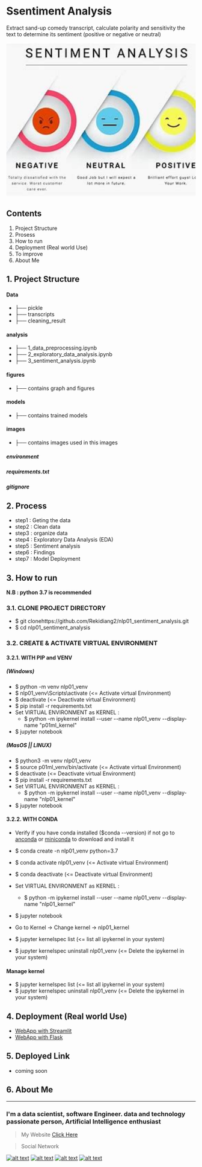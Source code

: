 # Ssentiment Analysis
Extract sand-up comedy transcript, calculate polarity and sensitivity the text to determine its sentiment (positive or negative or neutral)

<img src="./images/cover.png" width="1000" alt="photo cover" />

## Contents

1. Project Structure
2. Prosess
3. How to run
4. Deployment (Real world Use)
5. To improve
6. About Me

## 1. Project Structure

#### Data
* ├── pickle
* ├── transcripts
* ├── cleaning_result

#### analysis
* ├── 1_data_preprocessing.ipynb
* ├── 2_exploratory_data_analysis.ipynb
* ├── 3_sentiment_analysis.ipynb

#### figures
* ├── contains graph and figures
#### models
* ├── contains trained models
#### images
* ├── contains images used in this images

##### environment
##### requirements.txt
##### gitignore

## 2. Process

* step1 : Geting the data
* step2 : Clean data
* step3 : organize data
* step4 : Exploratory Data Analysis (EDA)
* step5 : Sentiment analysis
* step6 : Findings
* step7 : Model Deployment

## 3. How to run

**N.B : python 3.7 is recommended**

### 3.1. CLONE PROJECT DIRECTORY

+ $ git clonehttps://github.com/Rekidiang2/nlp01_sentiment_analysis.git
+ $ cd nlp01_sentiment_analysis

### 3.2. CREATE & ACTIVATE VIRTUAL ENVIRONMENT

#### 3.2.1. WITH PIP and VENV

##### (Windows) 
+ $ python -m venv nlp01_venv 
+ $ nlp01_venv\Scripts\activate (<= Activate virtual Environment)
+ $ deactivate (<= Deactivate virtual Environment)
+ $ pip install -r requirements.txt
+ Set  VIRTUAL ENVIRONMENT as KERNEL : 
  +  $ python -m ipykernel install --user --name nlp01_venv --display-name "p01ml_kernel"
+ $ jupyter notebook

##### (MasOS || LINUX)
+ $ python3 -m venv nlp01_venv 
+ $ source p01ml_venv/bin/activate (<= Activate virtual Environment)  
+ $ deactivate (<= Deactivate virtual Environment)
+ $ pip install -r requirements.txt
+ Set  VIRTUAL ENVIRONMENT as KERNEL : 
  +  $ python -m ipykernel install --user --name nlp01_venv --display-name "nlp01_kernel"
+ $ jupyter notebook


#### 3.2.2. WITH CONDA

+ Verify if you have conda installed ($conda --version) if not go to [anconda](https://www.anaconda.com/products/individual) or [miniconda](https://docs.conda.io/en/latest/miniconda.html) to download and install it

+ $ conda create -n nlp01_venv python=3.7
+ $ conda activate nlp01_venv (<= Activate virtual Environment)
+ $ conda deactivate  (<= Deactivate virtual Environment)
+ Set  VIRTUAL ENVIRONMENT as KERNEL : 
  +  $ python -m ipykernel install --user --name nlp01_venv --display-name "nlp01_kernel"
+ $ jupyter notebook
+ Go to Kernel -> Change kernel -> nlp01_kernel
+ $ jupyter kernelspec list (<= list all ipykernel in your system)
+ $ jupyter kernelspec uninstall nlp01_venv (<= Delete the ipykernel in your system)


#### Manage kernel
+ $ jupyter kernelspec list (<= list all ipykernel in your system)
+ $ jupyter kernelspec uninstall nlp01_venv (<= Delete the ipykernel in your system)

## 4. Deployment (Real world Use)

+ [WebApp with Streamlit]()
+ [WebApp with Flask]()


## 5. Deployed Link

+ coming soon

## 6. About Me
___

### I'm a data scientist, software Engineer. data and technology passionate person, Artificial Intelligence enthusiast 

> My Website [Click Here](https://kiese.tech)

> Social Network

[![alt text][1.1]][1]
[![alt text][2.1]][2]
[![alt text][3.1]][3]
[![alt text][4.1]][4]

[1.1]: https://i.imgur.com/oFsAcMx.png (facebook icon with padding)
[2.1]: https://i.imgur.com/YCdR3o9.png (twitter icon with padding)
[3.1]: https://i.imgur.com/5BWvIrF.png (github icon with padding)
[4.1]: https://i.imgur.com/UA7Oh6z.png (medium icon with padding)

[1]: http://www.facebook.com/reagan.kiese.37
[2]: https://twitter.com/ReaganKiese
[3]: https://github.com/Rekidiang2
[4]: https://medium.com/@rkddatas

